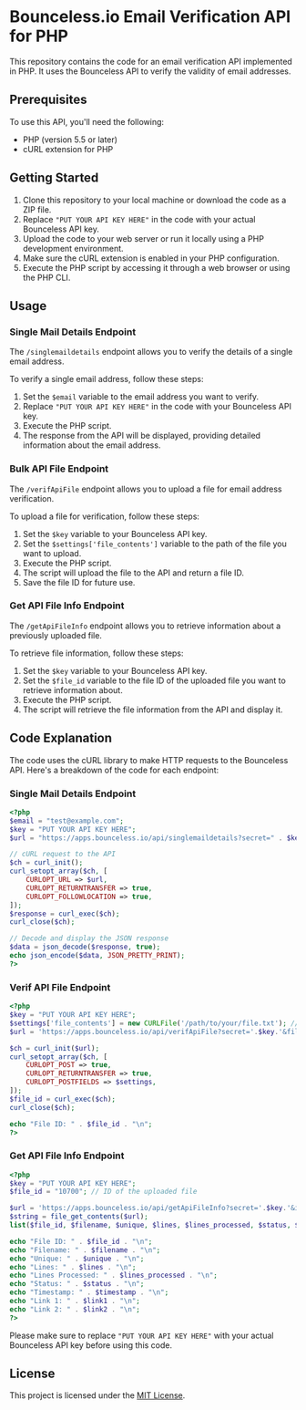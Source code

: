 
# Bounceless.io Email Verification API for PHP

This repository contains the code for an email verification API implemented in PHP. It uses the Bounceless API to verify the validity of email addresses.

## Prerequisites

To use this API, you'll need the following:

- PHP (version 5.5 or later)
- cURL extension for PHP

## Getting Started

1. Clone this repository to your local machine or download the code as a ZIP file.
2. Replace `"PUT YOUR API KEY HERE"` in the code with your actual Bounceless API key.
3. Upload the code to your web server or run it locally using a PHP development environment.
4. Make sure the cURL extension is enabled in your PHP configuration.
5. Execute the PHP script by accessing it through a web browser or using the PHP CLI.

## Usage

### Single Mail Details Endpoint

The `/singlemaildetails` endpoint allows you to verify the details of a single email address.

To verify a single email address, follow these steps:

1. Set the `$email` variable to the email address you want to verify.
2. Replace `"PUT YOUR API KEY HERE"` in the code with your Bounceless API key.
3. Execute the PHP script.
4. The response from the API will be displayed, providing detailed information about the email address.

### Bulk API File Endpoint

The `/verifApiFile` endpoint allows you to upload a file for email address verification.

To upload a file for verification, follow these steps:

1. Set the `$key` variable to your Bounceless API key.
2. Set the `$settings['file_contents']` variable to the path of the file you want to upload.
3. Execute the PHP script.
4. The script will upload the file to the API and return a file ID.
5. Save the file ID for future use.

### Get API File Info Endpoint

The `/getApiFileInfo` endpoint allows you to retrieve information about a previously uploaded file.

To retrieve file information, follow these steps:

1. Set the `$key` variable to your Bounceless API key.
2. Set the `$file_id` variable to the file ID of the uploaded file you want to retrieve information about.
3. Execute the PHP script.
4. The script will retrieve the file information from the API and display it.

## Code Explanation

The code uses the cURL library to make HTTP requests to the Bounceless API. Here's a breakdown of the code for each endpoint:

### Single Mail Details Endpoint

```php
<?php
$email = "test@example.com";
$key = "PUT YOUR API KEY HERE";
$url = "https://apps.bounceless.io/api/singlemaildetails?secret=" . $key . "&email=" . $email;

// cURL request to the API
$ch = curl_init();
curl_setopt_array($ch, [
    CURLOPT_URL => $url,
    CURLOPT_RETURNTRANSFER => true,
    CURLOPT_FOLLOWLOCATION => true,
]);
$response = curl_exec($ch);
curl_close($ch);

// Decode and display the JSON response
$data = json_decode($response, true);
echo json_encode($data, JSON_PRETTY_PRINT);
?>
```

### Verif API File Endpoint

```php
<?php
$key = "PUT YOUR API KEY HERE";
$settings['file_contents'] = new CURLFile('/path/to/your/file.txt'); // path to your file
$url = 'https://apps.bounceless.io/api/verifApiFile?secret='.$key.'&filename=my_emails.txt';

$ch = curl_init($url);
curl_setopt_array($ch, [
    CURLOPT_POST => true,
    CURLOPT_RETURNTRANSFER => true,
    CURLOPT_POSTFIELDS => $settings,
]);
$file_id = curl_exec($ch);
curl_close($ch);

echo "File ID: " . $file_id . "\n";
?>
```

### Get API File Info Endpoint

```php
<?php
$key = "PUT YOUR API KEY HERE";
$file_id = "10700"; // ID of the uploaded file

$url = 'https://apps.bounceless.io/api/getApiFileInfo?secret='.$key.'&id='.$file_id;
$string = file_get_contents($url);
list($file_id, $filename, $unique, $lines, $lines_processed, $status, $timestamp, $link1, $link2) = explode('|', $string);

echo "File ID: " . $file_id . "\n";
echo "Filename: " . $filename . "\n";
echo "Unique: " . $unique . "\n";
echo "Lines: " . $lines . "\n";
echo "Lines Processed: " . $lines_processed . "\n";
echo "Status: " . $status . "\n";
echo "Timestamp: " . $timestamp . "\n";
echo "Link 1: " . $link1 . "\n";
echo "Link 2: " . $link2 . "\n";
?>
```

Please make sure to replace `"PUT YOUR API KEY HERE"` with your actual Bounceless API key before using this code.

## License

This project is licensed under the [MIT License](LICENSE).
```

